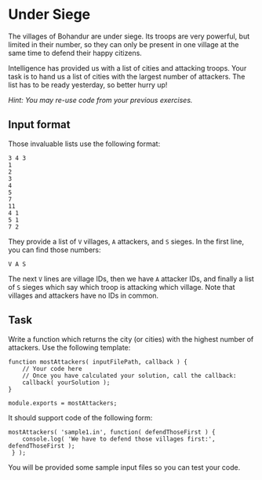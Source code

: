 # Under Siege

The villages of Bohandur are under siege. Its troops are very powerful, but limited in their number, so they can only be 
present in one village at the same time to defend their happy citizens.

Intelligence has provided us with a list of cities and attacking troops. Your task is to hand us 
a list of cities with the largest number of attackers. The list has to be ready yesterday, so better
hurry up!

*Hint: You may re-use code from your previous exercises.* 

## Input format

Those invaluable lists use the following format:

    3 4 3
    1
    2
    3
    4
    5
    7
    11
    4 1
    5 1
    7 2

They provide a list of `V` villages, `A` attackers, and `S` sieges. In the first line, you can find those numbers:

    V A S

The next `V` lines are village IDs, then we have `A` attacker IDs, and finally a list of `S` sieges which say 
which troop is attacking which village. Note that villages and attackers have no IDs in common.

## Task

Write a function which returns the city (or cities) with the highest number of attackers. Use the following template:

    function mostAttackers( inputFilePath, callback ) {
        // Your code here
        // Once you have calculated your solution, call the callback:
        callback( yourSolution );
    }
    
    module.exports = mostAttackers;
    
It should support code of the following form:

    mostAttackers( 'sample1.in', function( defendThoseFirst ) {
        console.log( 'We have to defend those villages first:', defendThoseFirst );
     } );

You will be provided some sample input files so you can test your code.
